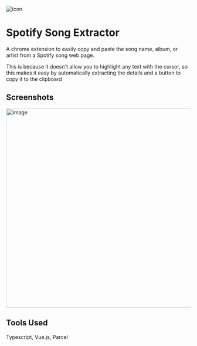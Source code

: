 ![icon](https://github.com/gmadharh/spotify-song-extractor/assets/58638508/32a0ab9f-18ed-4b26-921a-397a4671f63b)
 # Spotify Song Extractor

A chrome extension to easily copy and paste the song name, album, or artist from a Spotify song web page.

This is because it doesn't allow you to highlight any text with the cursor, so this makes it easy by automatically extracting the details and a button to copy it to the clipboard

## Screenshots

<img width="543" alt="image" src="https://github.com/gmadharh/spotify-song-extractor/assets/58638508/82057154-5bc1-495e-af65-04ab8b7e120f">

## Tools Used

Typescript, Vue.js, Parcel


